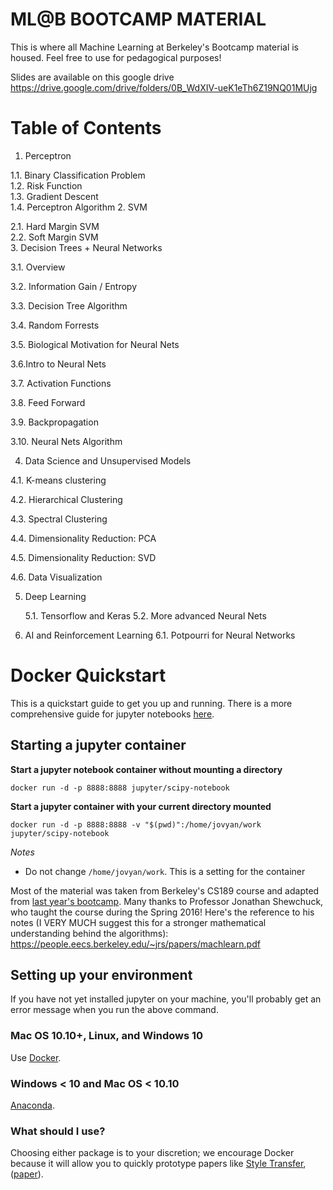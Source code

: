 # ML@B BOOTCAMP MATERIAL 

This is where all Machine Learning at Berkeley's Bootcamp material is housed. Feel free to use for pedagogical purposes!

Slides are available on this google drive https://drive.google.com/drive/folders/0B_WdXIV-ueK1eTh6Z19NQ01MUjg

Table of Contents 
====
1. Perceptron  
  
  1.1. Binary Classification Problem  
  1.2. Risk Function  
  1.3. Gradient Descent  
  1.4. Perceptron Algorithm
2. SVM  
  
  2.1. Hard Margin SVM  
  2.2. Soft Margin SVM  
3. Decision Trees + Neural Networks  
  
  3.1. Overview 
  
  3.2.  Information Gain / Entropy
  
  3.3. Decision Tree Algorithm
  
  3.4. Random Forrests
  
  3.5. Biological Motivation for Neural Nets  
  
  3.6.Intro to Neural Nets
  
  3.7. Activation Functions
  
  3.8. Feed Forward
  
  3.9. Backpropagation
  
  3.10. Neural Nets Algorithm
  
4. Data Science and Unsupervised Models 

  4.1. K-means clustering  
  
  4.2. Hierarchical Clustering  
  
  4.3. Spectral Clustering  
  
  4.4. Dimensionality Reduction: PCA  
  
  4.5. Dimensionality Reduction: SVD
  
  4.6. Data Visualization
  
5. Deep Learning
   
   5.1. Tensorflow and Keras
   5.2. More advanced Neural Nets
6. AI and Reinforcement Learning 
  6.1. Potpourri for Neural Networks

# Docker Quickstart

This is a quickstart guide to get you up and running. There is a more comprehensive guide for
jupyter notebooks [here](https://github.com/kaggledecal/sp17/blob/master/DockerCheatsheet.md).

## Starting a jupyter container
**Start a jupyter notebook container without mounting a directory**

`docker run -d -p 8888:8888 jupyter/scipy-notebook`

**Start a jupyter container with your current directory mounted**

`docker run -d -p 8888:8888 -v "$(pwd)":/home/jovyan/work jupyter/scipy-notebook`

*Notes*
* Do not change `/home/jovyan/work`. This is a setting for the container


Most of the material was taken from Berkeley's CS189 course and adapted from [last year's bootcamp](https://github.com/jpark96/ml-b-bootcamp-public). Many thanks to Professor Jonathan Shewchuck, who taught the course during the Spring 2016! Here's the reference to his notes (I VERY MUCH suggest this for a stronger mathematical understanding behind the algorithms): https://people.eecs.berkeley.edu/~jrs/papers/machlearn.pdf

## Setting up your environment
If you have not yet installed jupyter on your machine, you'll probably get an error message when you run the above command. 
### Mac OS 10.10+, Linux, and Windows 10
Use [Docker](https://docs.docker.com/engine/installation/).
### Windows < 10 and Mac OS < 10.10
[Anaconda](https://www.continuum.io/downloads).
### What should I use?
Choosing either package is to your discretion; we encourage Docker because it will allow you to quickly prototype papers like [Style Transfer](https://hub.docker.com/r/kchentw/neural-style/), ([paper](http://arxiv.org/abs/1508.06576)).

